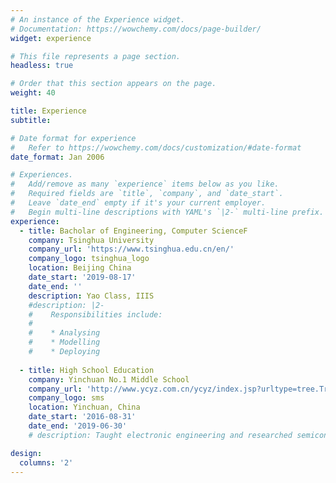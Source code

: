 ```yaml
---
# An instance of the Experience widget.
# Documentation: https://wowchemy.com/docs/page-builder/
widget: experience

# This file represents a page section.
headless: true

# Order that this section appears on the page.
weight: 40

title: Experience
subtitle:

# Date format for experience
#   Refer to https://wowchemy.com/docs/customization/#date-format
date_format: Jan 2006

# Experiences.
#   Add/remove as many `experience` items below as you like.
#   Required fields are `title`, `company`, and `date_start`.
#   Leave `date_end` empty if it's your current employer.
#   Begin multi-line descriptions with YAML's `|2-` multi-line prefix.
experience:
  - title: Bacholar of Engineering, Computer ScienceF
    company: Tsinghua University
    company_url: 'https://www.tsinghua.edu.cn/en/'
    company_logo: tsinghua_logo
    location: Beijing China
    date_start: '2019-08-17'
    date_end: ''
    description: Yao Class, IIIS
    #description: |2-
    #    Responsibilities include:
    #    
    #    * Analysing
    #    * Modelling
    #    * Deploying
        
  - title: High School Education
    company: Yinchuan No.1 Middle School
    company_url: 'http://www.ycyz.com.cn/ycyz/index.jsp?urltype=tree.TreeTempUrl&wbtreeid=1386'
    company_logo: sms
    location: Yinchuan, China
    date_start: '2016-08-31'
    date_end: '2019-06-30'
    # description: Taught electronic engineering and researched semiconductor physics.

design:
  columns: '2'
---
```

